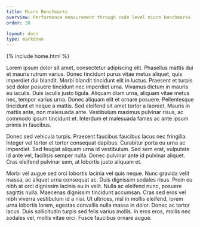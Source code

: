 ```yaml
---
title: Micro Benchmarks
overview: Performance measurement through code level micro benchmarks.
order: 20

layout: docs
type: markdown
---
```

{% include home.html %}


Lorem ipsum dolor sit amet, consectetur adipiscing elit. Phasellus mattis dui et mauris rutrum varius. Donec tincidunt purus vitae metus aliquet, quis imperdiet dui blandit. Morbi blandit tincidunt elit in luctus. Praesent et turpis sed dolor posuere tincidunt nec imperdiet urna. Vivamus dictum in mauris eu iaculis. Duis iaculis justo ligula. Aliquam diam urna, aliquam vitae metus nec, tempor varius urna. Donec aliquam elit et ornare posuere. Pellentesque tincidunt et neque a mattis. Sed eleifend sit amet tortor a laoreet. Mauris in mattis ante, non malesuada ante. Vestibulum maximus pulvinar risus, ac commodo ipsum tincidunt et. Interdum et malesuada fames ac ante ipsum primis in faucibus.

Donec sed vehicula turpis. Praesent faucibus faucibus lacus nec fringilla. Integer vel tortor et tortor consequat dapibus. Curabitur porta eu urna ac imperdiet. Sed feugiat aliquam urna id vestibulum. Sed sem erat, vulputate id ante vel, facilisis semper nulla. Donec pulvinar ante id pulvinar aliquet. Cras eleifend pulvinar sem, at lobortis justo aliquam et.

Morbi vel augue sed orci lobortis lacinia vel quis neque. Nunc gravida velit massa, ac aliquet urna consequat ac. Duis dignissim sodales risus. Proin eu nibh at orci dignissim lacinia eu in velit. Nulla ac eleifend nunc, posuere sagittis nulla. Maecenas dignissim tincidunt accumsan. Cras sed eros vel nibh viverra vestibulum id a nisi. Ut ultrices, nisl in mollis eleifend, lorem urna lobortis lorem, egestas convallis nulla massa in dolor. Donec ac tortor lacus. Duis sollicitudin turpis sed felis varius mollis. In eros eros, mollis nec sodales vel, mollis vitae orci. Fusce faucibus ornare augue.
